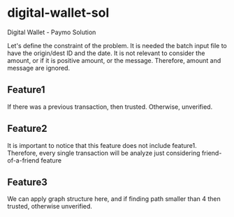 # digital-wallet-sol
Digital Wallet - Paymo Solution

Let's define the constraint of the problem. It is needed the batch input file to have the origin/dest ID and the date. It is not relevant to consider the amount, or if it is positive amount, or the message. Therefore, amount and message are ignored.

Feature1
------
If there was a previous transaction, then trusted. Otherwise, unverified.

Feature2
--------
It is important to notice that this feature does not include feature1. Therefore, every single transaction will be analyze just considering friend-of-a-friend feature

Feature3
--------
We can apply graph structure here, and if finding path smaller than 4 then trusted, otherwise unverified. 
